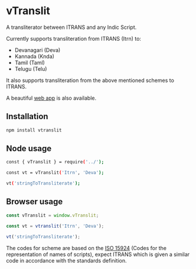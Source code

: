 # vTranslit

A transliterator between ITRANS and any Indic Script.

Currently supports transliteration from ITRANS (Itrn) to: 
- Devanagari (Deva)
- Kannada (Knda)
- Tamil (Taml)
- Telugu (Telu)

It also supports transliteration from the above mentioned schemes to ITRANS.

A beautiful [web app](https://vipranarayan14.github.io/vtranslit/) is also available.

## Installation

```bash
npm install vtranslit
```

## Node usage

```bash
const { vTranslit } = require('../');

const vt = vTranslit('Itrn', 'Deva');

vt('stringToTransliterate');
```

## Browser usage

```js
const vTranslit = window.vTranslit;

const vt = vtranslit('Itrn', 'Deva');

vt('stringToTransliterate');
```

The codes for scheme are based on the [ISO 15924](https://en.wikipedia.org/wiki/ISO_15924) (Codes for the representation of names of scripts), expect ITRANS which is given a similar code in accordance with the standards definition.
